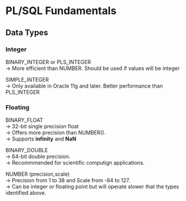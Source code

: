 # PL/SQL Fundamentals

## Data Types

### Integer

BINARY\_INTEGER or PLS\_INTEGER \
&#x20;→ More efficient than NUMBER. Should be used if values will be integer

SIMPLE\_INTEGER \
&#x20;→ Only available in Oracle 11g and later. Better performance than PLS\_INTEGER

### Floating

BINARY\_FLOAT\
&#x20;\-> 32-bit single precision float\
&#x20;\-> Offers more precision than NUMBER(). \
&#x20;\-> Supports **infinity** and **NaN**

BINARY\_DOUBLE\
&#x20;\-> 64-bit double precision.\
&#x20;\-> Recommmended for scientific computign applications.

NUMBER (precision,scale)\
&#x20;\-> Precision from 1 to 38 and Scale from -84 to 127.\
&#x20;\-> Can be integer or floating point but will operate slower that the types identified above.

